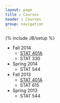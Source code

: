 ```yaml
---
layout: page
title : Courses
header : Courses
group: navigation
---
```

{% include JB/setup %}

- Fall 2014
  - [STAT 401A](stat401A)
  - STAT 330
- Spring 2014
  - STAT 544
- Fall 2013
  - [STAT 401A](stat401A)
  - STAT 615
- Spring 2013
  - STAT 544



